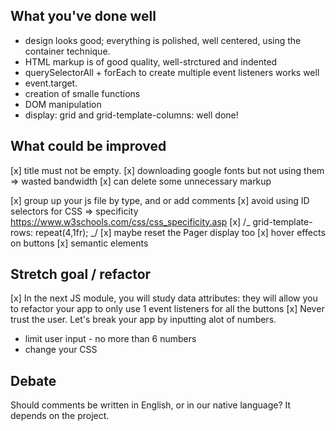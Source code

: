 ## What you've done well

- design looks good; everything is polished, well centered, using the container technique.
- HTML markup is of good quality, well-strctured and indented
- querySelectorAll + forEach to create multiple event listeners works well
- event.target.
- creation of smalle functions
- DOM manipulation
- display: grid and grid-template-columns: well done!

## What could be improved

[x] title must not be empty.
[x] downloading google fonts but not using them => wasted bandwidth
[x] can delete some unnecessary markup <p>
[x] group up your js file by type, and or add comments
[x] avoid using ID selectors for CSS => specificity
https://www.w3schools.com/css/css_specificity.asp
[x] /_ grid-template-rows: repeat(4,1fr); _/
[x] maybe reset the Pager display too
[x] hover effects on buttons
[x] semantic elements

## Stretch goal / refactor

[x] In the next JS module, you will study data attributes: they will allow you to refactor your app to only use 1 event listeners for all the buttons
[x] Never trust the user. Let's break your app by inputting alot of numbers.

- limit user input - no more than 6 numbers
- change your CSS

## Debate

Should comments be written in English, or in our native language? It depends on the project.

